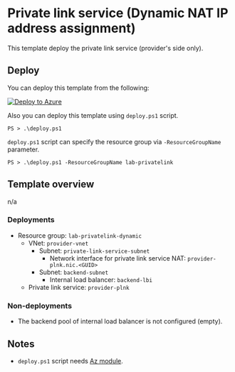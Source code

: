 # Private link service (Dynamic NAT IP address assignment)

This template deploy the private link service (provider's side only).

## Deploy

You can deploy this template from the following:

[![Deploy to Azure](https://aka.ms/deploytoazurebutton)](https://portal.azure.com/#create/Microsoft.Template/uri/https%3A%2F%2Fraw.githubusercontent.com%2Ftksh164%2Fazure-demo-scripts-templates%2Fmaster%2Farm-templates%2Fprivate-link-services%2Fdynamic-nat-ip%2Ftemplate.json)

Also you can deploy this template using `deploy.ps1` script.

```
PS > .\deploy.ps1
```

`deploy.ps1` script can specify the resource group via `-ResourceGroupName` parameter.

```
PS > .\deploy.ps1 -ResourceGroupName lab-privatelink
```

## Template overview

n/a

### Deployments

- Resource group: `lab-privatelink-dynamic`
    - VNet: `provider-vnet`
        - Subnet: `private-link-service-subnet`
            - Network interface for private link service NAT: `provider-plnk.nic.<GUID>`
        - Subnet: `backend-subnet`
            - Internal load balancer: `backend-lbi`
    - Private link service: `provider-plnk`

### Non-deployments

- The backend pool of internal load balancer is not configured (empty).

## Notes

- `deploy.ps1` script needs [Az module](https://www.powershellgallery.com/packages/Az/).
